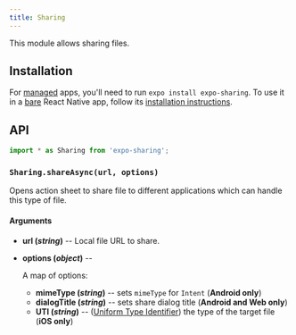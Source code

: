 ```yaml
---
title: Sharing
---
```


This module allows sharing files.

## Installation

For [managed](../../introduction/managed-vs-bare/#managed-workflow) apps, you'll need to run `expo install expo-sharing`. To use it in a [bare](../../introduction/managed-vs-bare/#bare-workflow) React Native app, follow its [installation instructions](https://github.com/expo/expo/tree/master/packages/expo-sharing).

## API

```js
import * as Sharing from 'expo-sharing';
```

### `Sharing.shareAsync(url, options)`

Opens action sheet to share file to different applications which can handle this type of file.

#### Arguments

- **url (_string_)** -- Local file URL to share.
- **options (_object_)** --

  A map of options:

  - **mimeType (_string_)** -- sets `mimeType` for `Intent` (**Android only**)
  - **dialogTitle (_string_)** -- sets share dialog title (**Android and Web only**)
  - **UTI (_string_)** -- ([Uniform Type Identifier](https://developer.apple.com/library/archive/documentation/FileManagement/Conceptual/understanding_utis/understand_utis_conc/understand_utis_conc.html)) the type of the target file (**iOS only**)
